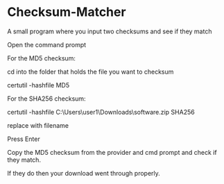 # Checksum-Matcher
A small program where you input two checksums and see if they match


Open the command prompt



For the MD5 checksum:

cd into the folder that holds the file you want to checksum

certutil -hashfile <file> MD5

For the SHA256 checksum:

certutil -hashfile C:\Users\user1\Downloads\software.zip SHA256


replace <file> with filename

Press Enter


Copy the MD5 checksum from the provider and cmd prompt and check if they match.

If they do then your download went through properly.
